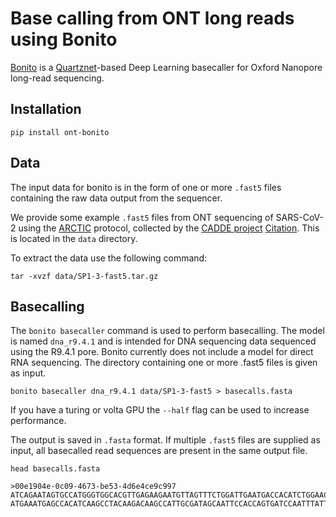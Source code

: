 # Base calling from ONT long reads using Bonito


[Bonito](https://github.com/nanoporetech/bonito) is a [Quartznet](https://arxiv.org/abs/1910.10261)-based Deep Learning basecaller for Oxford Nanopore long-read sequencing.

## Installation

```
pip install ont-bonito
```

## Data

The input data for bonito is in the form of one or more `.fast5` files containing the raw data output from the sequencer. 

We provide some example `.fast5` files from ONT sequencing of SARS-CoV-2 using the [ARCTIC](https://artic.network/ncov-2019) protocol, collected by the [CADDE project](https://www.caddecentre.org/covid19/) [Citation](http://virological.org/t/first-report-of-covid-19-in-south-america/409). This is located in the `data` directory.

To extract the data use the following command:

```
tar -xvzf data/SP1-3-fast5.tar.gz
```

## Basecalling

The `bonito basecaller` command is used to perform basecalling. The model is named `dna_r9.4.1` and is intended for DNA sequencing data sequenced using the R9.4.1 pore. Bonito currently does not include a model for direct RNA sequencing. The directory containing one or more .fast5 files is given as input.

```
bonito basecaller dna_r9.4.1 data/SP1-3-fast5 > basecalls.fasta
```
If you have a turing or volta GPU the `--half` flag can be used to increase performance.

The output is saved in `.fasta` format. If multiple `.fast5` files are supplied as input, all basecalled read sequences are present in the same output file.

```
head basecalls.fasta

>00e1904e-0c09-4673-be53-4d6e4ce9c997
ATCAGAATAGTGCCATGGGTGGCACGTTGAGAAGAATGTTAGTTTCTGGATTGAATGACCACATCTGGAACGCGTACGCGCAAACAGTCTGAAAGAAGCA
ATGAAATGAGCCACATCAAGCCTACAAGACAAGCCATTGCGATAGCAATTCCACCAGTGATCCAATTTATTCTGCAAACAGCAACCAAGCACAAAACAAG

```

